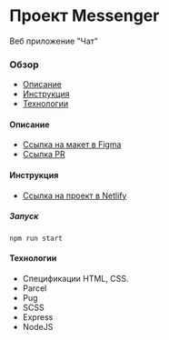 # Проект Messenger
  Веб приложение "Чат"

### Обзор
* [Описание](#description)
* [Инструкция](#instructions)
* [Технологии](#technologies)

#### <a name="description">Описание</a>
* [Ссылка на макет в Figma](https://www.figma.com/file/24EUnEHGEDNLdOcxg7ULwV/Chat?node-id=0%3A1)
* [Ссылка PR](https://github.com/alexandrprokhorov1988/middle.messenger.praktikum.yandex/pull/1)


#### <a name="instructions">Инструкция</a>
* [Ссылка на проект в Netlify](https://stupefied-leavitt-443f70.netlify.app)

##### Запуск

```
npm run start
```


#### <a name="technologies">Технологии</a>
* Спецификации HTML, CSS.
* Parcel
* Pug
* SCSS
* Express
* NodeJS
